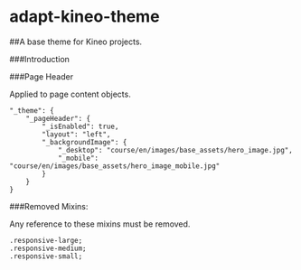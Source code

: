 adapt-kineo-theme
=================

##A base theme for Kineo projects.

###Introduction

###Page Header

Applied to page content objects.

```
"_theme": {
    "_pageHeader": {
        "_isEnabled": true,
        "layout": "left",
        "_backgroundImage": {
            "_desktop": "course/en/images/base_assets/hero_image.jpg",
            "_mobile": "course/en/images/base_assets/hero_image_mobile.jpg"
        }
    }
}
```



###Removed Mixins:

Any reference to these mixins must be removed.

```
.responsive-large;
.responsive-medium;
.responsive-small;
```
